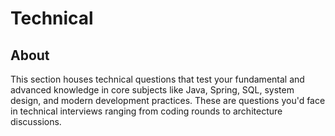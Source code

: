 # Technical

## About

This section houses technical questions that test your fundamental and advanced knowledge in core subjects like Java, Spring, SQL, system design, and modern development practices. These are questions you'd face in technical interviews ranging from coding rounds to architecture discussions.

